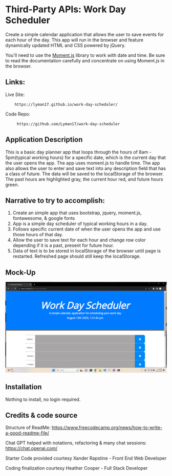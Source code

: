 
# Third-Party APIs: Work Day Scheduler
Create a simple calendar application that allows the user to save events for each hour of the day. This app will run in the browser and feature dynamically updated HTML and CSS powered by jQuery.

You'll need to use the [Moment.js](https://momentjs.com/) library to work with date and time. Be sure to read the documentation carefully and concentrate on using Moment.js in the browser.

## Links:

Live Site: 
```
    https://lyman17.github.io/work-day-scheduler/
  ```
Code Repo: 
```
     https://github.com/Lyman17/work-day-scheduler
```

## Application Description

This is a basic day planner app that loops through the hours of 8am - 5pm(typical working hours) for a specific date, which is the current day that the user opens the app. The app uses moment.js to handle time. The app also allows the user to enter and save text into any description field that has a class of future. The data will be saved to the localStorage of the browser. The past hours are highlighted gray, the current hour red, and future hours green.

## Narrative to try to accomplish:
1.  Create an simple app that uses bootstrap, jquery, moment.js, fontawesome, & google fonts
2.  App is a simple day scheduler of typical working hours in a day.
3.  Follows specific current date of when the user opens the app and use those hours of that day.
4.  Allow the user to save text for each hour and change row color depending if it is a past, present for future hour.
5.  Data of text is to be stored in localStorage of the browser until page is restarted. Refreshed page should still keep the localStorage.


## Mock-Up
![screenshot of site](<assets/Screenshot Work-Day-Scheduler.png>)

## Installation

Nothing to install, no login required.

## Credits & code source

Structure of ReadMe:
https://www.freecodecamp.org/news/how-to-write-a-good-readme-file/

Chat GPT helped with notations, refactoring & many chat sessions:
https://chat.openai.com/

Starter Code provided courtesy
Xander Rapstine - Front End Web Developer

Coding finalization courtesy
Heather Cooper - Full Stack Developer